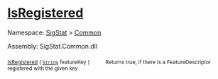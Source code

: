 # [IsRegistered](./FeatureDescriptor-100663413.md)

Namespace: [SigStat]() > [Common](./../README.md)

Assembly: SigStat.Common.dll

<sub>[IsRegistered](./FeatureDescriptor-100663413.md) ( [`String`](https://docs.microsoft.com/en-us/dotnet/api/System.String) featureKey )</sub>&nbsp;&nbsp;&nbsp;&nbsp;&nbsp;&nbsp;&nbsp;&nbsp;&nbsp;<sub>Returns true, if there is a FeatureDescriptor registered with the given key</sub>
